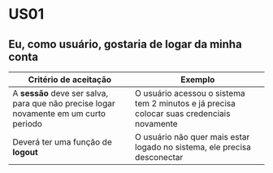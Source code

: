 # US01

## Eu, como usuário, gostaria de logar da minha conta

| Critério de aceitação                                                                 | Exemplo                                                                                   |
| ------------------------------------------------------------------------------------- | ----------------------------------------------------------------------------------------- |
| A **sessão** deve ser salva, para que não precise logar novamente em um curto periodo | O usuário acessou o sistema tem 2 minutos e já precisa colocar suas credenciais novamente |
| Deverá ter uma função de **logout**                                                   | O usuário não quer mais estar logado no sistema, ele precisa desconectar                  |
